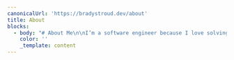 ```yaml
---
canonicalUrl: 'https://bradystroud.dev/about'
title: About
blocks:
  - body: "# About Me\n\nI’m a software engineer because I love solving problems and building things that work better. Code is just the medium — what really excites me is improving how things function, whether that’s a process, a product, or a team. \n\nI’m a Senior Software Engineer with strong expertise in .NET, Blazor, MAUI (formerly Xamarin), and React. Beyond hands-on development, I manage projects end-to-end — driving process improvements, setting engineering standards, and helping teams deliver with clarity and consistency. I’m a big believer in open-source tech for its flexibility, transparency, and the speed it brings to innovation.\n\nRecently, I’ve been diving deep into AI technologies like Semantic Kernel, LangChain, and OpenAI — experimenting with real integrations that enhance automation and intelligence in client solutions. I’m always looking for practical ways to bring cutting-edge tools into production systems.\n\nMy blend of technical leadership and management experience helps bridge the gap between code and business outcomes. As a certified Scrum Master, I keep teams aligned, projects on track, and quality front of mind. I take pride in being someone clients can rely on to solve complex challenges and deliver results that make an impact.\n\n\U0001F30A Outside of work, you’ll usually find me far from my laptop - running, mountain biking, climbing, surfing, or wakeboarding. I’m happiest when I’m moving, exploring, or learning something new. Recently I've been loving working on some renovation/new house construction projects with friends.\n"
    color: ''
    _template: content
---
```


